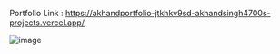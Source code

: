 Portfolio Link : https://akhandportfolio-jtkhkv9sd-akhandsingh4700s-projects.vercel.app/


![image](https://github.com/user-attachments/assets/eac3bf58-02e6-4d34-84f2-7b1f57e9b167)

